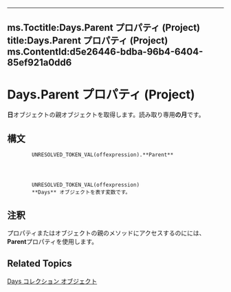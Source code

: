 

---
ms.Toctitle:Days.Parent プロパティ (Project)
title:Days.Parent プロパティ (Project)
ms.ContentId:d5e26446-bdba-96b4-6404-85ef921a0dd6
---
# Days.Parent プロパティ (Project)




**日**オブジェクトの親オブジェクトを取得します。読み取り専用**の月**です。

## 構文

            UNRESOLVED_TOKEN_VAL(offexpression).**Parent**




            UNRESOLVED_TOKEN_VAL(offexpression)
            **Days** オブジェクトを表す変数です。



## 注釈
プロパティまたはオブジェクトの親のメソッドにアクセスするのにには、 **Parent**プロパティを使用します。



## Related Topics

[Days コレクション オブジェクト](ac9cc007-a318-c9a8-2e6c-c4834a52d5c2.md)




